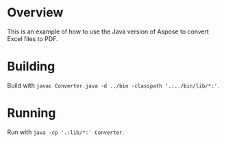 # Overview

This is an example of how to use the Java version of Aspose to convert Excel files to PDF.

# Building

Build with `javac Converter.java -d ../bin -classpath '.:../bin/lib/*:'`.

# Running

Run with `java -cp '.:lib/*:' Converter`.